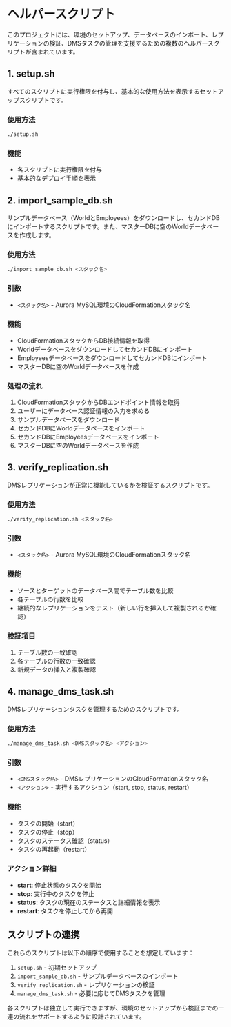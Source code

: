 # ヘルパースクリプト

このプロジェクトには、環境のセットアップ、データベースのインポート、レプリケーションの検証、DMSタスクの管理を支援するための複数のヘルパースクリプトが含まれています。

## 1. setup.sh

すべてのスクリプトに実行権限を付与し、基本的な使用方法を表示するセットアップスクリプトです。

### 使用方法

```bash
./setup.sh
```

### 機能

- 各スクリプトに実行権限を付与
- 基本的なデプロイ手順を表示

## 2. import_sample_db.sh

サンプルデータベース（WorldとEmployees）をダウンロードし、セカンドDBにインポートするスクリプトです。また、マスターDBに空のWorldデータベースを作成します。

### 使用方法

```bash
./import_sample_db.sh <スタック名>
```

### 引数

- `<スタック名>` - Aurora MySQL環境のCloudFormationスタック名

### 機能

- CloudFormationスタックからDB接続情報を取得
- WorldデータベースをダウンロードしてセカンドDBにインポート
- EmployeesデータベースをダウンロードしてセカンドDBにインポート
- マスターDBに空のWorldデータベースを作成

### 処理の流れ

1. CloudFormationスタックからDBエンドポイント情報を取得
2. ユーザーにデータベース認証情報の入力を求める
3. サンプルデータベースをダウンロード
4. セカンドDBにWorldデータベースをインポート
5. セカンドDBにEmployeesデータベースをインポート
6. マスターDBに空のWorldデータベースを作成

## 3. verify_replication.sh

DMSレプリケーションが正常に機能しているかを検証するスクリプトです。

### 使用方法

```bash
./verify_replication.sh <スタック名>
```

### 引数

- `<スタック名>` - Aurora MySQL環境のCloudFormationスタック名

### 機能

- ソースとターゲットのデータベース間でテーブル数を比較
- 各テーブルの行数を比較
- 継続的なレプリケーションをテスト（新しい行を挿入して複製されるか確認）

### 検証項目

1. テーブル数の一致確認
2. 各テーブルの行数の一致確認
3. 新規データの挿入と複製確認

## 4. manage_dms_task.sh

DMSレプリケーションタスクを管理するためのスクリプトです。

### 使用方法

```bash
./manage_dms_task.sh <DMSスタック名> <アクション>
```

### 引数

- `<DMSスタック名>` - DMSレプリケーションのCloudFormationスタック名
- `<アクション>` - 実行するアクション（start, stop, status, restart）

### 機能

- タスクの開始（start）
- タスクの停止（stop）
- タスクのステータス確認（status）
- タスクの再起動（restart）

### アクション詳細

- **start**: 停止状態のタスクを開始
- **stop**: 実行中のタスクを停止
- **status**: タスクの現在のステータスと詳細情報を表示
- **restart**: タスクを停止してから再開

## スクリプトの連携

これらのスクリプトは以下の順序で使用することを想定しています：

1. `setup.sh` - 初期セットアップ
2. `import_sample_db.sh` - サンプルデータベースのインポート
3. `verify_replication.sh` - レプリケーションの検証
4. `manage_dms_task.sh` - 必要に応じてDMSタスクを管理

各スクリプトは独立して実行できますが、環境のセットアップから検証までの一連の流れをサポートするように設計されています。